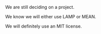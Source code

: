 We are still deciding on a project.

We know we will either use LAMP or MEAN.

We will definitely use an MIT license.

